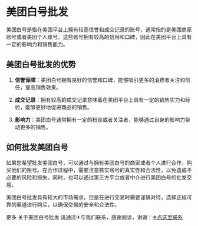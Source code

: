 # 美团白号批发

美团白号是指在美团平台上拥有较高信誉和成交记录的账号，通常指的是美团商家账号或者美团个人账号。这些账号拥有较高的信用和口碑，因此在美团平台上具有一定的影响力和销售能力。

## 美团白号批发的优势

1. **信誉保障**：美团白号拥有良好的信誉和口碑，能够吸引更多的消费者关注和信任，提高销售效果。

2. **成交记录**：拥有较高的成交记录意味着在美团平台上具有一定的销售实力和经验，能够更好地促进商品的销售。

3. **影响力**：美团白号通常拥有一定的粉丝或者关注者，能够通过自身的影响力带动更多的销售。

## 如何批发美团白号

如果您希望批发美团白号，可以通过与拥有美团白号的商家或者个人进行合作，购买他们的账号。在合作过程中，需要注意核实账号的真实性和合法性，以免造成不必要的风险和损失。同时，也可以通过第三方平台或者中介进行美团白号的批发交易。

美团白号批发具有较大的市场需求，但是在进行交易时需要谨慎对待，选择正规可靠的渠道进行购买，以确保交易的安全和合法性。

更多 关于美团白号批发 请通过✈与我们联系，感谢阅读，谢谢！[✈点这里联系](https://ss.k02.cc)